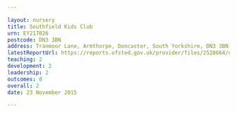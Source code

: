 ```yaml
---

layout: nursery
title: Southfield Kids Club
urn: EY217026
postcode: DN3 3BN
address: Tranmoor Lane, Armthorpe, Doncaster, South Yorkshire, DN3 3BN
latestReportUrl: https://reports.ofsted.gov.uk/provider/files/2528664/urn/EY217026.pdf
teaching: 2
development: 2
leadership: 2
outcomes: 0
overall: 2
date: 23 November 2015

---
```

